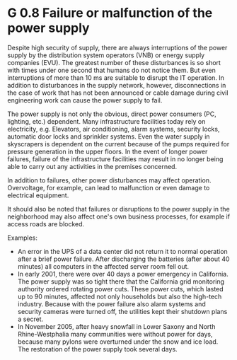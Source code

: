 G 0.8 Failure or malfunction of the power supply
==============================================

Despite high security of supply, there are always interruptions of the power supply by the distribution system operators (VNB) or energy supply companies (EVU). The greatest number of these disturbances is so short with times under one second that humans do not notice them. But even interruptions of more than 10 ms are suitable to disrupt the IT operation. In addition to disturbances in the supply network, however, disconnections in the case of work that has not been announced or cable damage during civil engineering work can cause the power supply to fail.

The power supply is not only the obvious, direct power consumers (PC, lighting, etc.) dependent. Many infrastructure facilities today rely on electricity, e.g. Elevators, air conditioning, alarm systems, security locks, automatic door locks and sprinkler systems. Even the water supply in skyscrapers is dependent on the current because of the pumps required for pressure generation in the upper floors. In the event of longer power failures, failure of the infrastructure facilities may result in no longer being able to carry out any activities in the premises concerned.

In addition to failures, other power disturbances may affect operation. Overvoltage, for example, can lead to malfunction or even damage to electrical equipment.

It should also be noted that failures or disruptions to the power supply in the neighborhood may also affect one's own business processes, for example if access roads are blocked.

Examples:

* An error in the UPS of a data center did not return it to normal operation after a brief power failure. After discharging the batteries (after about 40 minutes) all computers in the affected server room fell out.
* In early 2001, there were over 40 days a power emergency in California. The power supply was so tight there that the California grid monitoring authority ordered rotating power cuts. These power cuts, which lasted up to 90 minutes, affected not only households but also the high-tech industry. Because with the power failure also alarm systems and security cameras were turned off, the utilities kept their shutdown plans a secret.
* In November 2005, after heavy snowfall in Lower Saxony and North Rhine-Westphalia many communities were without power for days, because many pylons were overturned under the snow and ice load. The restoration of the power supply took several days.
